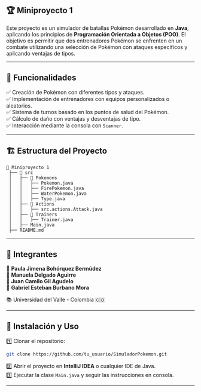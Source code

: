 ## 🏆  Miniproyecto 1

Este proyecto es un simulador de batallas Pokémon desarrollado en **Java**, aplicando los principios de **Programación Orientada a Objetos (POO)**. El objetivo es permitir que dos entrenadores Pokémon se enfrenten en un combate utilizando una selección de Pokémon con ataques específicos y aplicando ventajas de tipos.

---

## 🚀 Funcionalidades
✅ Creación de Pokémon con diferentes tipos y ataques.  
✅ Implementación de entrenadores con equipos personalizados o aleatorios.  
✅ Sistema de turnos basado en los puntos de salud del Pokémon.  
✅ Cálculo de daño con ventajas y desventajas de tipo.  
✅ Interacción mediante la consola con `Scanner`.

---

## 🏗️ Estructura del Proyecto
```
📂 Miniproyecto 1
 ├── 📂 src
 │   ├── 📂 Pokemons
 │   │   ├── Pokemon.java
 │   │   ├── FirePokemon.java
 │   │   ├── WaterPokemon.java
 │   │   ├── Type.java
 │   ├── 📂 Actions
 │   │   ├── src.actions.Attack.java
 │   ├── 📂 Trainers
 │   │   ├── Trainer.java
 │   ├── Main.java
 ├── README.md
```

---

## 👥 Integrantes
👤 **Paula Jimena Bohórquez Bermúdez**  
👤 **Manuela Delgado Aguirre**  
👤 **Juan Camilo Gil Agudelo**  
👤 **Gabriel Esteban Burbano Mora**

📚 Universidad del Valle - Colombia 🇨🇴

---

## 📌 Instalación y Uso
1️⃣ Clonar el repositorio:
```bash
git clone https://github.com/tu_usuario/SimuladorPokemon.git
```
2️⃣ Abrir el proyecto en **IntelliJ IDEA** o cualquier IDE de Java.  
3️⃣ Ejecutar la clase `Main.java` y seguir las instrucciones en consola.

---


